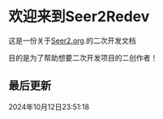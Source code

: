 # 欢迎来到Seer2Redev

这是一份关于[Seer2.org](https://www.seer2.org).的二次开发文档

目的是为了帮助想要二次开发项目的二创作者！

## 最后更新
2024年10月12日23:51:18
